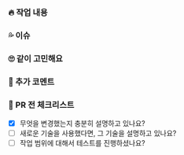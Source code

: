 ### 🔥 작업 내용
<!-- '어떻게'보다는 '무엇을', '왜' 작업했는지를 좀 더 자세히 기술해 주세요 -->

### 💦 이슈
<!-- 작업중 발생했지만 해결한 이슈에 대해 기술해주세요. 미해결 이슈는 Issues 탭에 등록! -->

### 🙄 같이 고민해요
<!-- 이번 PR 작업물 작업 중 잘 구현되지 않았던 점이 있었나요? 털어놓고 함께 더 나은 방안을 생각해 봅시다 -->

### 💌 추가 코멘트
<!-- 코드 리뷰어에게 추가적으로 하고 싶은 말을 적어 주세요. 없으면 '없음' 기재 -->

### 📌 PR 전 체크리스트
<!-- PR 전에 아래 체크리스트를 살펴 보며 확인해 보아요😚 -->

- [X] 무엇을 변경했는지 충분히 설명하고 있나요?
- [ ] 새로운 기술을 사용했다면, 그 기술을 설명하고 있나요?
- [ ] 작업 범위에 대해서 테스트를 진행하셨나요?
